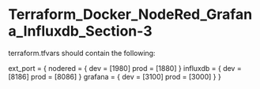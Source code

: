 # Terraform_Docker_NodeRed_Grafana_Influxdb_Section-3

terraform.tfvars should contain the following:

ext_port = {
  nodered = {
    dev  = [1980]
    prod = [1880]
  }
  influxdb = {
    dev  = [8186]
    prod = [8086]
  }
  grafana = {
    dev  = [3100]
    prod = [3000]
  }
}
